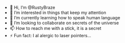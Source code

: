 - 👋 Hi, I’m @RustyBraze
- 👀 I’m interested in things that keep my attention
- 🌱 I’m currently learning how to speak human language
- 💞️ I’m looking to collaborate on secrets of the universe
- 📫 How to reach me with a stick, it is a secret
- ⚡ Fun fact: I al alergic to laser pointers...

<!---
RustyBraze/RustyBraze is a ✨ special ✨ repository because its `README.md` (this file) appears on your GitHub profile.
You can click the Preview link to take a look at your changes.
--->
